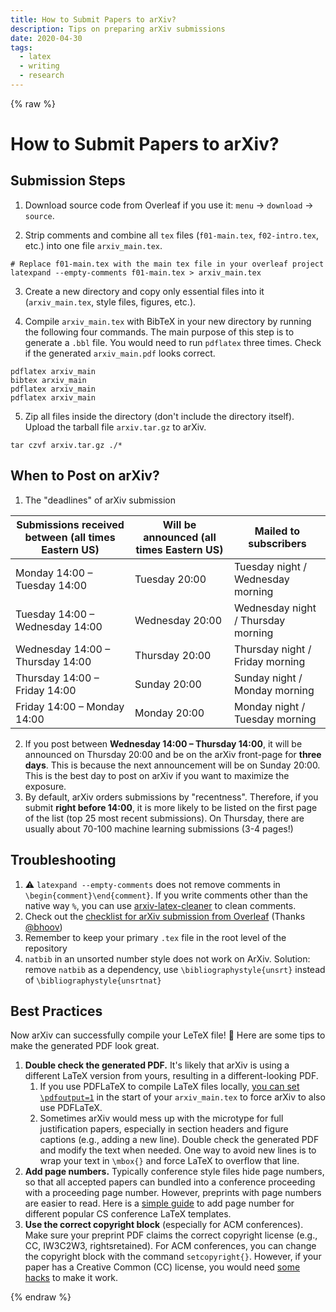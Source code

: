 ```yaml
---
title: How to Submit Papers to arXiv?
description: Tips on preparing arXiv submissions
date: 2020-04-30
tags:
  - latex
  - writing
  - research
---
```


{% raw %}

# How to Submit Papers to arXiv?

## Submission Steps

1. Download source code from Overleaf if you use it: `menu` -> `download` -> `source`.

2. Strip comments and combine all `tex` files (`f01-main.tex`, `f02-intro.tex`, etc.) into one file `arxiv_main.tex`.

```[bash]
# Replace f01-main.tex with the main tex file in your overleaf project
latexpand --empty-comments f01-main.tex > arxiv_main.tex
```

3. Create a new directory and copy only essential files into it (`arxiv_main.tex`, style files, figures, etc.).

4. Compile `arxiv_main.tex` with BibTeX in your new directory by running the following four commands. The main purpose of this step is to generate a `.bbl` file. You would need to run `pdflatex` three times. Check if the generated `arxiv_main.pdf` looks correct.

```[bash]
pdflatex arxiv_main
bibtex arxiv_main
pdflatex arxiv_main
pdflatex arxiv_main
```

5. Zip all files inside the directory (don't include the directory itself). Upload the tarball file `arxiv.tar.gz` to arXiv.

```[bash]
tar czvf arxiv.tar.gz ./*
```

## When to Post on arXiv?

1. The "deadlines" of arXiv submission

| Submissions received between (all times Eastern US) | Will be announced (all times Eastern US) | Mailed to subscribers              |
| --------------------------------------------------- | ---------------------------------------- | ---------------------------------- |
| Monday 14:00 – Tuesday 14:00                        | Tuesday 20:00                            | Tuesday night / Wednesday morning  |
| Tuesday 14:00 – Wednesday 14:00                     | Wednesday 20:00                          | Wednesday night / Thursday morning |
| Wednesday 14:00 – Thursday 14:00                    | Thursday 20:00                           | Thursday night / Friday morning    |
| Thursday 14:00 – Friday 14:00                       | Sunday 20:00                             | Sunday night / Monday morning      |
| Friday 14:00 – Monday 14:00                         | Monday 20:00                             | Monday night / Tuesday morning     |

2. If you post between **Wednesday 14:00 – Thursday 14:00**, it will be announced on Thursday 20:00 and be on the arXiv front-page for **three days**. This is because the next announcement will be on Sunday 20:00. This is the best day to post on arXiv if you want to maximize the exposure.
3. By default, arXiv orders submissions by "recentness". Therefore, if you submit **right before 14:00**, it is more likely to be listed on the first page of the list (top 25 most recent submissions). On Thursday, there are usually about 70-100 machine learning submissions (3-4 pages!)

## Troubleshooting

1. ⚠️ `latexpand --empty-comments` does not remove comments in `\begin{comment}\end{comment}`. If you write comments other than the native way `%`, you can use [arxiv-latex-cleaner](https://github.com/google-research/arxiv-latex-cleaner) to clean comments.
2. Check out the [checklist for arXiv submission from Overleaf](https://www.overleaf.com/learn/how-to/LaTeX_checklist_for_arXiv_submissions) (Thanks [@bhoov](https://github.com/bhoov))
3. Remember to keep your primary `.tex` file in the root level of the repository
4. `natbib` in an unsorted number style does not work on ArXiv. Solution: remove `natbib` as a dependency, use `\bibliographystyle{unsrt}` instead of `\bibliographystyle{unsrtnat}`

## Best Practices

Now arXiv can successfully compile your LeTeX file! 🎉 Here are some tips to make the generated PDF look great.

1. **Double check the generated PDF.** It's likely that arXiv is using a different LaTeX version from yours, resulting in a different-looking PDF.
   1. If you use PDFLaTeX to compile LaTeX files locally, [you can set `\pdfoutput=1`](https://info.arxiv.org/help/submit_tex.html#pdflatex) in the start of your `arxiv_main.tex` to force arXiv to also use PDFLaTeX.
   2. Sometimes arXiv would mess up with the microtype for full justification papers, especially in section headers and figure captions (e.g., adding a new line). Double check the generated PDF and modify the text when needed. One way to avoid new lines is to wrap your text in `\mbox{}` and force LaTeX to overflow that line.
2. **Add page numbers.** Typically conference style files hide page numbers, so that all accepted papers can bundled into a conference proceeding with a proceeding page number. However, preprints with page numbers are easier to read. Here is a [simple guide](https://notes.zijie.wang/add-paper-page-num.html) to add page number for different popular CS conference LaTeX templates.
3. **Use the correct copyright block** (especially for ACM conferences). Make sure your preprint PDF claims the correct copyright license (e.g., CC, IW3C2W3, rightsretained). For ACM conferences, you can change the copyright block with the command `setcopyright{}`. However, if your paper has a Creative Common (CC) license, you would need [some hacks](https://notes.zijie.wang/add-acm-cc-block.html) to make it work.

{% endraw %}
